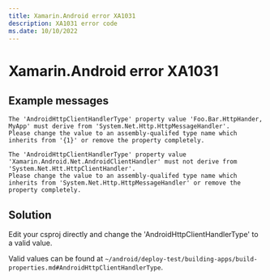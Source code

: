 ```yaml
---
title: Xamarin.Android error XA1031
description: XA1031 error code
ms.date: 10/10/2022
---
```

# Xamarin.Android error XA1031

## Example messages

```
The 'AndroidHttpClientHandlerType' property value 'Foo.Bar.HttpHander, MyApp' must derive from 'System.Net.Http.HttpMessageHandler'.
Please change the value to an assembly-qualifed type name which inherits from '{1}' or remove the property completely.
```

```
The 'AndroidHttpClientHandlerType' property value 'Xamarin.Android.Net.AndroidClientHandler' must not derive from 'System.Net.Htt.HttpClientHandler'.
Please change the value to an assembly-qualifed type name which inherits from 'System.Net.Http.HttpMessageHandler' or remove the property completely.
```

## Solution

Edit your csproj directly and change the 'AndroidHttpClientHandlerType' to
a valid value.

Valid values can be found at `~/android/deploy-test/building-apps/build-properties.md#AndroidHttpClientHandlerType`.